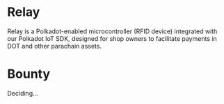 # Relay
Relay is a Polkadot-enabled microcontroller (RFID device) integrated with our Polkadot IoT SDK, designed for shop owners to facilitate payments in DOT and other parachain assets.

# Bounty
Deciding...